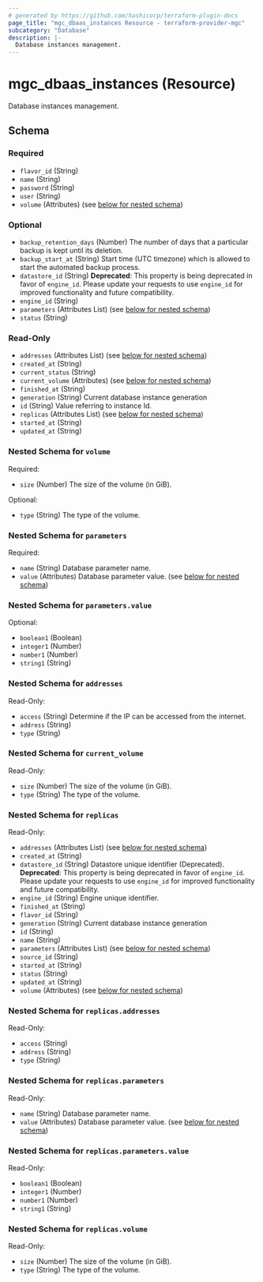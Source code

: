 ```yaml
---
# generated by https://github.com/hashicorp/terraform-plugin-docs
page_title: "mgc_dbaas_instances Resource - terraform-provider-mgc"
subcategory: "Database"
description: |-
  Database instances management.
---
```


# mgc_dbaas_instances (Resource)

Database instances management.



<!-- schema generated by tfplugindocs -->
## Schema

### Required

- `flavor_id` (String)
- `name` (String)
- `password` (String)
- `user` (String)
- `volume` (Attributes) (see [below for nested schema](#nestedatt--volume))

### Optional

- `backup_retention_days` (Number) The number of days that a particular backup is kept until its deletion.
- `backup_start_at` (String) Start time (UTC timezone) which is allowed to start the automated backup process.
- `datastore_id` (String) **Deprecated**: This property is being deprecated in favor of `engine_id`. Please update your requests to use `engine_id` for improved functionality and future compatibility.
- `engine_id` (String)
- `parameters` (Attributes List) (see [below for nested schema](#nestedatt--parameters))
- `status` (String)

### Read-Only

- `addresses` (Attributes List) (see [below for nested schema](#nestedatt--addresses))
- `created_at` (String)
- `current_status` (String)
- `current_volume` (Attributes) (see [below for nested schema](#nestedatt--current_volume))
- `finished_at` (String)
- `generation` (String) Current database instance generation
- `id` (String) Value referring to instance Id.
- `replicas` (Attributes List) (see [below for nested schema](#nestedatt--replicas))
- `started_at` (String)
- `updated_at` (String)

<a id="nestedatt--volume"></a>
### Nested Schema for `volume`

Required:

- `size` (Number) The size of the volume (in GiB).

Optional:

- `type` (String) The type of the volume.


<a id="nestedatt--parameters"></a>
### Nested Schema for `parameters`

Required:

- `name` (String) Database parameter name.
- `value` (Attributes) Database parameter value. (see [below for nested schema](#nestedatt--parameters--value))

<a id="nestedatt--parameters--value"></a>
### Nested Schema for `parameters.value`

Optional:

- `boolean1` (Boolean)
- `integer1` (Number)
- `number1` (Number)
- `string1` (String)



<a id="nestedatt--addresses"></a>
### Nested Schema for `addresses`

Read-Only:

- `access` (String) Determine if the IP can be accessed from the internet.
- `address` (String)
- `type` (String)


<a id="nestedatt--current_volume"></a>
### Nested Schema for `current_volume`

Read-Only:

- `size` (Number) The size of the volume (in GiB).
- `type` (String) The type of the volume.


<a id="nestedatt--replicas"></a>
### Nested Schema for `replicas`

Read-Only:

- `addresses` (Attributes List) (see [below for nested schema](#nestedatt--replicas--addresses))
- `created_at` (String)
- `datastore_id` (String) Datastore unique identifier (Deprecated).
**Deprecated**: This property is being deprecated in favor of `engine_id`. Please update your requests to use `engine_id` for improved functionality and future compatibility.
- `engine_id` (String) Engine unique identifier.
- `finished_at` (String)
- `flavor_id` (String)
- `generation` (String) Current database instance generation
- `id` (String)
- `name` (String)
- `parameters` (Attributes List) (see [below for nested schema](#nestedatt--replicas--parameters))
- `source_id` (String)
- `started_at` (String)
- `status` (String)
- `updated_at` (String)
- `volume` (Attributes) (see [below for nested schema](#nestedatt--replicas--volume))

<a id="nestedatt--replicas--addresses"></a>
### Nested Schema for `replicas.addresses`

Read-Only:

- `access` (String)
- `address` (String)
- `type` (String)


<a id="nestedatt--replicas--parameters"></a>
### Nested Schema for `replicas.parameters`

Read-Only:

- `name` (String) Database parameter name.
- `value` (Attributes) Database parameter value. (see [below for nested schema](#nestedatt--replicas--parameters--value))

<a id="nestedatt--replicas--parameters--value"></a>
### Nested Schema for `replicas.parameters.value`

Read-Only:

- `boolean1` (Boolean)
- `integer1` (Number)
- `number1` (Number)
- `string1` (String)



<a id="nestedatt--replicas--volume"></a>
### Nested Schema for `replicas.volume`

Read-Only:

- `size` (Number) The size of the volume (in GiB).
- `type` (String) The type of the volume.
